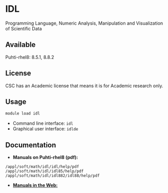# IDL

Programming Language, Numeric Analysis, Manipulation and Visualization of Scientific Data

## Available

Puhti-rhel8: 8.5.1, 8.8.2

## License

CSC has an Academic license that means it is for Academic research only.

## Usage

```bash
module load idl
```

* Command line interface: `idl`
* Graphical user interface: `idlde`

## Documentation

* **Manuals on Puhti-rhel8 (pdf):**

```text
/appl/soft/math/idl/idl/help/pdf
/appl/soft/math/idl/idl85/help/pdf
/appl/soft/math/idl/idl882/idl88/help/pdf
```

* [**Manuals in the Web:**](http://www.harrisgeospatial.com/docs/using_idl_home.html)
